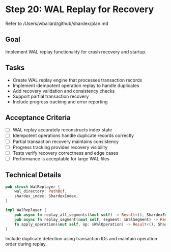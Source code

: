 # Step 20: WAL Replay for Recovery

Refer to /Users/wballard/github/shardex/plan.md

## Goal
Implement WAL replay functionality for crash recovery and startup.

## Tasks
- Create WAL replay engine that processes transaction records
- Implement idempotent operation replay to handle duplicates
- Add recovery validation and consistency checks
- Support partial transaction recovery
- Include progress tracking and error reporting

## Acceptance Criteria
- [ ] WAL replay accurately reconstructs index state
- [ ] Idempotent operations handle duplicate records correctly
- [ ] Partial transaction recovery maintains consistency
- [ ] Progress tracking provides recovery visibility
- [ ] Tests verify recovery correctness and edge cases
- [ ] Performance is acceptable for large WAL files

## Technical Details
```rust
pub struct WalReplayer {
    wal_directory: PathBuf,
    shardex_index: ShardexIndex,
}

impl WalReplayer {
    pub async fn replay_all_segments(&mut self) -> Result<(), ShardexError>;
    pub async fn replay_segment(&mut self, segment: &WalSegment) -> Result<usize, ShardexError>;
    fn apply_operation(&mut self, op: &WalOperation) -> Result<(), ShardexError>;
}
```

Include duplicate detection using transaction IDs and maintain operation order during replay.
